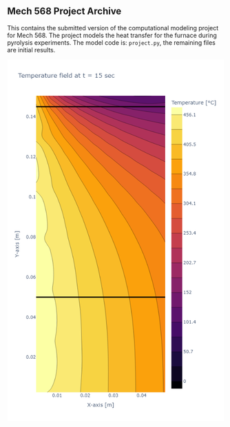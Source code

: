 ## Mech 568 Project Archive
This contains the submitted version of the computational modeling project for Mech 568. 
The project models the heat transfer for the furnace during pyrolysis experiments.
The model code is: `project.py`, the remaining files are initial results. 



![Temperature Field](./Proj_T_15s_0.021_0.7_0.001_0.004.png)
